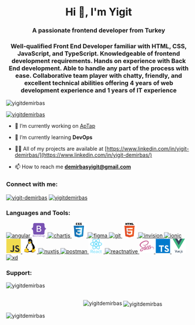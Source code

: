 <h1 align="center">Hi 👋, I'm Yigit</h1>
<h3 align="center">A passionate frontend developer from Turkey</h3>

<h3 align="center">Well-qualified Front End Developer familiar with HTML, CSS, JavaScript, and TypeScript. Knowledgeable of frontend development requirements. Hands on experience with Back End development. Able to handle any part of the process with ease. Collaborative team player with chatty, friendly, and excellent technical abilities offering 4 years of web development experience and 1 years of IT experience</h3>

<p align="left"> <img src="https://komarev.com/ghpvc/?username=yigitdemirbas&label=Profile%20views&color=0e75b6&style=flat" alt="yigitdemirbas" /> </p>

<p align="left"> <a href="https://github.com/ryo-ma/github-profile-trophy"><img src="https://github-profile-trophy.vercel.app/?username=yigitdemirbas" alt="yigitdemirbas" /></a> </p>

- 🔭 I’m currently working on [ApTap](https://www.aptap.co.uk/)

- 🌱 I’m currently learning **DevOps**

- 👨‍💻 All of my projects are available at [https://www.linkedin.com/in/yigit-demirbas/](https://www.linkedin.com/in/yigit-demirbas/)

- 📫 How to reach me **demirbasyigit@gmail.com**

<h3 align="left">Connect with me:</h3>
<p align="left">
<a href="https://linkedin.com/in/yigit-demirbas" target="blank"><img align="center" src="https://raw.githubusercontent.com/rahuldkjain/github-profile-readme-generator/master/src/images/icons/Social/linked-in-alt.svg" alt="yigit-demirbas" height="30" width="40" /></a>
<a href="https://instagram.com/yigitdemirbas" target="blank"><img align="center" src="https://raw.githubusercontent.com/rahuldkjain/github-profile-readme-generator/master/src/images/icons/Social/instagram.svg" alt="yigitdemirbas" height="30" width="40" /></a>
</p>

<h3 align="left">Languages and Tools:</h3>
<p align="left"> <a href="https://angular.io" target="_blank" rel="noreferrer"> <img src="https://angular.io/assets/images/logos/angular/angular.svg" alt="angular" width="40" height="40"/> </a> <a href="https://getbootstrap.com" target="_blank" rel="noreferrer"> <img src="https://raw.githubusercontent.com/devicons/devicon/master/icons/bootstrap/bootstrap-plain-wordmark.svg" alt="bootstrap" width="40" height="40"/> </a> <a href="https://www.chartjs.org" target="_blank" rel="noreferrer"> <img src="https://www.chartjs.org/media/logo-title.svg" alt="chartjs" width="40" height="40"/> </a> <a href="https://www.w3schools.com/css/" target="_blank" rel="noreferrer"> <img src="https://raw.githubusercontent.com/devicons/devicon/master/icons/css3/css3-original-wordmark.svg" alt="css3" width="40" height="40"/> </a> <a href="https://www.figma.com/" target="_blank" rel="noreferrer"> <img src="https://www.vectorlogo.zone/logos/figma/figma-icon.svg" alt="figma" width="40" height="40"/> </a> <a href="https://git-scm.com/" target="_blank" rel="noreferrer"> <img src="https://www.vectorlogo.zone/logos/git-scm/git-scm-icon.svg" alt="git" width="40" height="40"/> </a> <a href="https://www.w3.org/html/" target="_blank" rel="noreferrer"> <img src="https://raw.githubusercontent.com/devicons/devicon/master/icons/html5/html5-original-wordmark.svg" alt="html5" width="40" height="40"/> </a> <a href="https://www.invisionapp.com/" target="_blank" rel="noreferrer"> <img src="https://www.vectorlogo.zone/logos/invisionapp/invisionapp-icon.svg" alt="invision" width="40" height="40"/> </a> <a href="https://ionicframework.com" target="_blank" rel="noreferrer"> <img src="https://upload.wikimedia.org/wikipedia/commons/d/d1/Ionic_Logo.svg" alt="ionic" width="40" height="40"/> </a> <a href="https://developer.mozilla.org/en-US/docs/Web/JavaScript" target="_blank" rel="noreferrer"> <img src="https://raw.githubusercontent.com/devicons/devicon/master/icons/javascript/javascript-original.svg" alt="javascript" width="40" height="40"/> </a> <a href="https://www.linux.org/" target="_blank" rel="noreferrer"> <img src="https://raw.githubusercontent.com/devicons/devicon/master/icons/linux/linux-original.svg" alt="linux" width="40" height="40"/> </a> <a href="https://nuxtjs.org/" target="_blank" rel="noreferrer"> <img src="https://www.vectorlogo.zone/logos/nuxtjs/nuxtjs-icon.svg" alt="nuxtjs" width="40" height="40"/> </a> <a href="https://postman.com" target="_blank" rel="noreferrer"> <img src="https://www.vectorlogo.zone/logos/getpostman/getpostman-icon.svg" alt="postman" width="40" height="40"/> </a> <a href="https://reactjs.org/" target="_blank" rel="noreferrer"> <img src="https://raw.githubusercontent.com/devicons/devicon/master/icons/react/react-original-wordmark.svg" alt="react" width="40" height="40"/> </a> <a href="https://reactnative.dev/" target="_blank" rel="noreferrer"> <img src="https://reactnative.dev/img/header_logo.svg" alt="reactnative" width="40" height="40"/> </a> <a href="https://sass-lang.com" target="_blank" rel="noreferrer"> <img src="https://raw.githubusercontent.com/devicons/devicon/master/icons/sass/sass-original.svg" alt="sass" width="40" height="40"/> </a> <a href="https://www.typescriptlang.org/" target="_blank" rel="noreferrer"> <img src="https://raw.githubusercontent.com/devicons/devicon/master/icons/typescript/typescript-original.svg" alt="typescript" width="40" height="40"/> </a> <a href="https://vuejs.org/" target="_blank" rel="noreferrer"> <img src="https://raw.githubusercontent.com/devicons/devicon/master/icons/vuejs/vuejs-original-wordmark.svg" alt="vuejs" width="40" height="40"/> </a> <a href="https://www.adobe.com/products/xd.html" target="_blank" rel="noreferrer"> <img src="https://cdn.worldvectorlogo.com/logos/adobe-xd.svg" alt="xd" width="40" height="40"/> </a> </p>

<h3 align="left">Support:</h3>
<p><a href="https://www.buymeacoffee.com/yigitdemirbas"> <img align="left" src="https://cdn.buymeacoffee.com/buttons/v2/default-yellow.png" height="50" width="210" alt="yigitdemirbas" /></a></p><br><br>

<p><img align="left" src="https://github-readme-stats.vercel.app/api/top-langs?username=yigitdemirbas&show_icons=true&locale=en&layout=compact" alt="yigitdemirbas" /></p>

<p>&nbsp;<img align="center" src="https://github-readme-stats.vercel.app/api?username=yigitdemirbas&show_icons=true&locale=en" alt="yigitdemirbas" /></p>

<p><img align="center" src="https://github-readme-streak-stats.herokuapp.com/?user=yigitdemirbas&" alt="yigitdemirbas" /></p>
